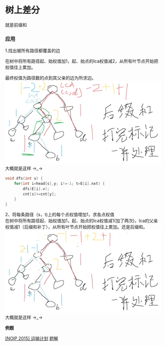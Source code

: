 # 树上差分

就是前缀和

### 应用

1.找出被所有路径都覆盖的边

在树中将所有路径起、始权值加1，起、始点的lca权值减2，从所有叶节点开始把权值往上累加。

最终权值为路径数的点到其父亲的边为所求边。  
![](/assets/TSD.png)  
大概就是这样 →\_→

```cpp
void dfs(int u) {
    for(int i=head[s],y; i!=-1; t=E[i].nxt) {
        dfs(E[i].v);
        cnt[s]+=cnt[y];
    }
}
```

2、将每条路径（s，t\)上的每个点权值增加1，求各点权值  
在树中将所有路径起、始权值加1，起、始点的lca权值减1\(加了两次\)，lca的父亲权值减1（后缀和补丁），从所有叶节点开始把权值往上累加。还是后缀和。  
![](/assets/TSD-2.jpg)  
大概就是这样 →\_→

**例题**

[\[NOIP 2015\] 运输计划](http://www.lydsy.com/JudgeOnline/problem.php?id=4326) [题解](/BZOJ/p4326.md)

